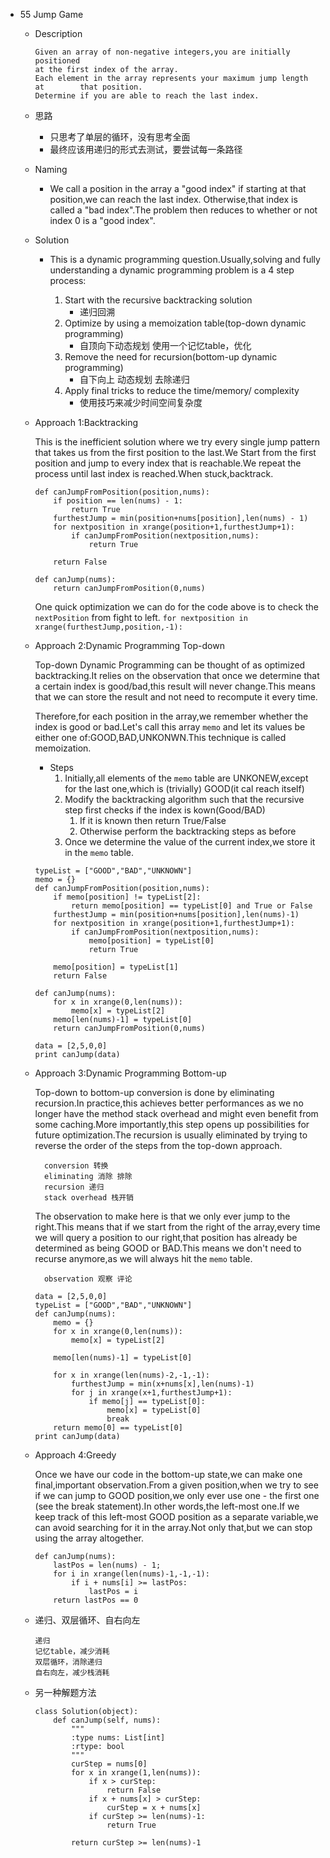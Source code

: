 * 55 Jump Game
	* Description
	
		```
		Given an array of non-negative integers,you are initially positioned 
		at the first index of the array.
		Each element in the array represents your maximum jump length at 		that position.
		Determine if you are able to reach the last index.
		```
	* 思路
		* 只思考了单层的循环，没有思考全面
		* 最终应该用递归的形式去测试，要尝试每一条路径
	* Naming
		* We call a position in the array a "good index" if starting at that position,we can reach the last index. Otherwise,that index is called a "bad index".The problem then reduces to whether or not index 0 is a "good index".
	* Solution
		* This is a dynamic programming question.Usually,solving and fully understanding a dynamic programming problem is a 4 step process:
			
			1. Start with the recursive backtracking solution
				* 递归回溯
			1. Optimize by using a memoization table(top-down dynamic programming)
				* 自顶向下动态规划 使用一个记忆table，优化
			2. Remove the need for recursion(bottom-up dynamic programming)
				* 自下向上 动态规划 去除递归
			3. Apply final tricks to reduce the time/memory/ complexity
				* 使用技巧来减少时间空间复杂度
	* Approach 1:Backtracking
	
		This is the inefficient solution where we try every single jump pattern that takes us from the first position to the last.We Start from the first position and jump to every index that is reachable.We repeat the process until last index is reached.When stuck,backtrack.
		
		```
		def canJumpFromPosition(position,nums):
			if position == len(nums) - 1:
				return True
			furthestJump = min(position+nums[position],len(nums) - 1)
			for nextposition in xrange(position+1,furthestJump+1):
				if canJumpFromPosition(nextposition,nums):
					return True
		
			return False
		
		def canJump(nums):
			return canJumpFromPosition(0,nums)
		```
		
		One quick optimization we can do for the code above is to check the ``nextPosition`` from fight to left.
		``for nextposition in xrange(furthestJump,position,-1):``
	* Approach 2:Dynamic Programming Top-down
	
		Top-down Dynamic Programming can be thought of as optimized backtracking.It relies on the observation that once we determine that a certain index is good/bad,this result will never change.This means that we can store the result and not need to recompute it every time.
		
		Therefore,for each position in the array,we remember whether the index is good or bad.Let's call this array ``memo`` and let its values be either one of:GOOD,BAD,UNKONWN.This technique is called memoization.
		* Steps
			1. Initially,all elements of the ``memo`` table are UNKONEW,except for the last one,which is (trivially) GOOD(it cal reach itself)
			2. Modify the backtracking algorithm such that the recursive step first checks if the index is kown(Good/BAD)
				1. If it is known then return True/False
				2. Otherwise perform the backtracking steps as before
			3. Once we determine the value of the current index,we store it in the ``memo`` table.
			
		```
		typeList = ["GOOD","BAD","UNKNOWN"]
		memo = {}
		def canJumpFromPosition(position,nums):
			if memo[position] != typeList[2]:
				return memo[position] == typeList[0] and True or False
			furthestJump = min(position+nums[position],len(nums)-1)
			for nextposition in xrange(position+1,furthestJump+1):
				if canJumpFromPosition(nextposition,nums):
					memo[position] = typeList[0]
					return True
		
			memo[position] = typeList[1]
			return False
		
		def canJump(nums):
			for x in xrange(0,len(nums)):
				memo[x] = typeList[2]
			memo[len(nums)-1] = typeList[0]
			return canJumpFromPosition(0,nums)
		
		data = [2,5,0,0]
		print canJump(data)
		```
	* Approach 3:Dynamic Programming Bottom-up
	
		Top-down to bottom-up conversion is done by eliminating recursion.In practice,this achieves better performances as we no longer have the method stack overhead and might even benefit from some caching.More importantly,this step opens up possibilities for future optimization.The recursion is usually eliminated by trying to reverse the order of the steps from the top-down approach.
		
			conversion 转换
			eliminating 消除 排除
			recursion 递归
			stack overhead 栈开销
		
		The observation to make here is that we only ever jump to the right.This means that if we start from the right of the array,every time we will query a position to our right,that position has already be determined as being GOOD or BAD.This means we don't need to recurse anymore,as we will always hit the ``memo`` table.

			observation 观察 评论
		
		```
		data = [2,5,0,0]
		typeList = ["GOOD","BAD","UNKNOWN"]
		def canJump(nums):
			memo = {}
			for x in xrange(0,len(nums)):
				memo[x] = typeList[2]
		
			memo[len(nums)-1] = typeList[0]
		
			for x in xrange(len(nums)-2,-1,-1):
				furthestJump = min(x+nums[x],len(nums)-1)
				for j in xrange(x+1,furthestJump+1):
					if memo[j] == typeList[0]:
						memo[x] = typeList[0]
						break
			return memo[0] == typeList[0]
		print canJump(data)
		```	
	* Approach 4:Greedy
	
		Once we have our code in the bottom-up state,we can make one final,important observation.From a given position,when we try to see if we can jump to GOOD position,we only ever use one - the first one (see the break statement).In other words,the left-most one.If we keep track of this left-most GOOD position as a separate variable,we can avoid searching for it in the array.Not only that,but we can stop using the array altogether.
		
		```
		def canJump(nums):
			lastPos = len(nums) - 1;
			for i in xrange(len(nums)-1,-1,-1):
				if i + nums[i] >= lastPos:
					lastPos = i
			return lastPos == 0
		```
	* 递归、双层循环、自右向左
	
		```
		递归
		记忆table，减少消耗
		双层循环，消除递归
		自右向左，减少栈消耗
		```
	* 另一种解题方法

		```
		class Solution(object):
		    def canJump(self, nums):
		        """
		        :type nums: List[int]
		        :rtype: bool
		        """
		        curStep = nums[0]
		        for x in xrange(1,len(nums)):
		            if x > curStep:
		                return False
		            if x + nums[x] > curStep:
		                curStep = x + nums[x]
		            if curStep >= len(nums)-1:
		                return True
		            
		        return curStep >= len(nums)-1
		```